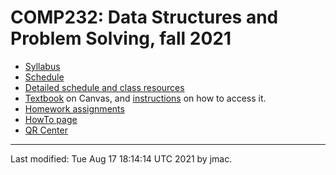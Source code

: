 # COMP232: Data Structures and Problem Solving, fall 2021

* [Syllabus](syllabus.docx)
* [Schedule](schedule.xlsx)
* [Detailed schedule and class resources](resources)
* [Textbook](https://canvas.instructure.com/courses/3186473) on Canvas, and [instructions](textbook-instructions.md) on how to access it.
* [Homework assignments](hw)
* [HowTo page](howto.md)
* [QR Center](https://users.dickinson.edu/~jmac/qr-center.html)



<!---
    <UL>
      <LI><A HREF="syllabus-12-1-2020.docx">Syllabus</A> </LI>
      <LI><A HREF="schedule-12-2-2020.xlsx">Summary schedule </A> </LI>
      <LI><A HREF="resources">Detailed schedule and class resources</A></LI>
      <LI><A HREF="hw">Homework assignments</A></LI>
      <LI><A HREF="exams">Exams</A></LI>
      <LI><A HREF="https://lms.dickinson.edu/course/view.php?id=45226">Moodle</A></LI>
    </UL>
    <hr>
  </body>
</html>
-->


----
Last modified: Tue Aug 17 18:14:14 UTC 2021 by jmac.
